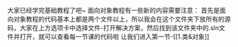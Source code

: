大家已经学完基础教程了吧~
面向对象教程有一些新的内容需要注意：
首先是面向对象教程的代码基本上都是两个文件以上，所以我会在这个文件夹下放所有的源码，大家在上方选项卡中选择文件-打开解决方案，然后找到该文件夹中的.sln文件并打开，就可以查看每一节课的代码啦
让我们进入第一节-[[1.类&对象]]